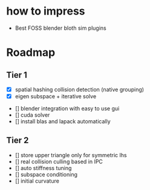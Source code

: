 # how to impress

- Best FOSS blender bloth sim plugins

# Roadmap

## Tier 1

- [x] spatial hashing collision detection (native grouping)
- [x] eigen subspace + iterative solve
- [] blender integration with easy to use gui
- [] cuda solver
- [] install blas and lapack automatically

## Tier 2

- [] store upper triangle only for symmetric lhs
- [] real collision culling based in IPC
- [] auto stiffness tuning
- [] subspace conditioning
- [] initial curvature


